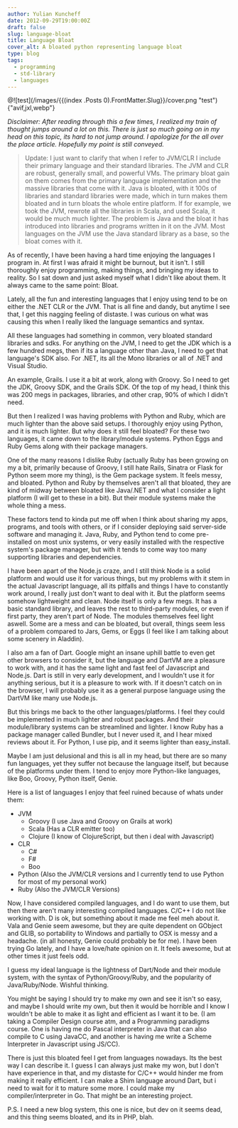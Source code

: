 ```yaml
---
author: Yulian Kuncheff
date: 2012-09-29T19:00:00Z
draft: false
slug: language-bloat
title: Language Bloat
cover_alt: A bloated python representing language bloat
type: blog
tags:
  - programming
  - std-library
  - languages
---
```


@![test](/images/{{\(index .Posts 0\).FrontMatter.Slug}}/cover.png "test"){"avif,jxl,webp"}

*Disclaimer: After reading through this a few times, I realized my train of thought jumps around a lot on this. There is just so much going on in my head on this topic, its hard to not jump around. I apologize for the all over the place article. Hopefully my point is still conveyed.*

> Update: I just want to clarify that when I refer to JVM/CLR I include their primary language and their standard libraries. The JVM and CLR are robust, generally small, and powerful VMs. The primary bloat gain on them comes from the primary language implementation and the massive libraries that come with it. Java is bloated, with it 100s of libraries and standard libraries were made, which in turn makes them bloated and in turn bloats the whole entire platform. If for example, we took the JVM, rewrote all the libraries in Scala, and used Scala, it would be much much lighter. The problem is Java and the bloat it has introduced into libraries and programs written in it on the JVM. Most languages on the JVM use the Java standard library as a base, so the bloat comes with it.

As of recently, I have been having a hard time enjoying the languages I program in. At first I was afraid it might be burnout, but it isn't. I still thoroughly enjoy programming, making things, and bringing my ideas to reality. So I sat down and just asked myself what I didn't like about them. It always came to the same point: Bloat.

Lately, all the fun and interesting languages that I enjoy using tend to be on either the .NET CLR or the JVM. That is all fine and dandy, but anytime I see that, I get this nagging feeling of distaste. I was curious on what was causing this when I really liked the language semantics and syntax.

All these languages had something in common, very bloated standard libraries and sdks. For anything on the JVM, I need to get the JDK which is a few hundred megs, then if its a language other than Java, I need to get that language's SDK also. For .NET, its all the Mono libraries or all of .NET and Visual Studio.

An example, Grails. I use it a bit at work, along with Groovy. So I need to get the JDK, Groovy SDK, and the Grails SDK. Of the top of my head, I think this was 200 megs in packages, libraries, and other crap, 90% of which I didn't need.

But then I realized I was having problems with Python and Ruby, which are much lighter than the above said setups. I thoroughly enjoy using Python, and it is much lighter. But why does it still feel bloated? For these two languages, it came down to the library/module systems. Python Eggs and Ruby Gems along with their package managers.

One of the many reasons I dislike Ruby (actually Ruby has been growing on my a bit, primarily because of Groovy, I still hate Rails, Sinatra or Flask for Python seem more my thing), is the Gem package system. It feels messy, and bloated. Python and Ruby by themselves aren't all that bloated, they are kind of midway between bloated like Java/.NET and what I consider a light platform (I will get to these in a bit). But their module systems make the whole thing a mess.

These factors tend to kinda put me off when I think about sharing my apps, programs, and tools with others, or if I consider deploying said server-side software and managing it. Java, Ruby, and Python tend to come pre-installed on most unix systems, or very easily installed with the respective system's package manager, but with it tends to come way too many supporting libraries and dependencies.

I have been apart of the Node.js craze, and I still think Node is a solid platform and would use it for various things, but my problems with it stem in the actual Javascript language, all its pitfalls and things I have to constantly work around, I really just don't want to deal with it. But the platform seems somehow lightweight and clean. Node itself is only a few megs. It has a basic standard library, and leaves the rest to third-party modules, or even if first party, they aren't part of Node. The modules themselves feel light aswell. Some are a mess and can be bloated, but overall, things seem less of a problem compared to Jars, Gems, or Eggs (I feel like I am talking about some scenery in Aladdin).

I also am a fan of Dart. Google might an insane uphill battle to even get other browsers to consider it, but the language and DartVM are a pleasure to work with, and it has the same light and fast feel of Javascript and Node.js. Dart is still in very early development, and I wouldn't use it for anything serious, but it is a pleasure to work with. If it doesn't catch on in the browser, I will probably use it as a general purpose language using the DartVM like many use Node.js.

But this brings me back to the other languages/platforms. I feel they could be implemented in much lighter and robust packages. And their module/library systems can be streamlined and lighter. I know Ruby has a package manager called Bundler, but I never used it, and I hear mixed reviews about it. For Python, I use pip, and it seems lighter than easy_install.

Maybe I am just delusional and this is all in my head, but there are so many fun languages, yet they suffer not because the language itself, but because of the platforms under them. I tend to enjoy more Python-like languages, like Boo, Groovy, Python itself, Genie.

Here is a list of languages I enjoy that feel ruined because of whats under them:

* JVM
  * Groovy (I use Java and Groovy on Grails at work)
  * Scala (Has a CLR emitter too)
  * Clojure (I know of ClojureScript, but then i deal with Javascript)
* CLR
  * C#
  * F#
  * Boo
* Python (Also the JVM/CLR versions and I currently tend to use Python for most of my personal work)
* Ruby (Also the JVM/CLR Versions)

Now, I have considered compiled languages, and I do want to use them, but then there aren't many interesting compiled languages. C/C++ I do not like working with. D is ok, but something about it made me feel meh about it. Vala and Genie seem awesome, but they are quite dependent on GObject and GLIB, so portability to Windows and partially to OSX is messy and a headache. (in all honesty, Genie could probably be for me). I have been trying Go lately, and I have a love/hate opinion on it. It feels awesome, but at other times it just feels odd.

I guess my ideal language is the lightness of Dart/Node and their module system, with the syntax of Python/Groovy/Ruby, and the popularity of Java/Ruby/Node. Wishful thinking.

You might be saying I should try to make my own and see it isn't so easy, and maybe I should write my own, but then it would be horrible and I know I wouldn't be able to make it as light and efficient as I want it to be. (I am taking a Compiler Design course atm, and a Programming paradigms course. One is having me do Pascal interpreter in Java that can also compile to C using JavaCC, and another is having me write a Scheme Interpreter in Javascript using JS/CC).

There is just this bloated feel I get from languages nowadays. Its the best way I can describe it. I guess I can always just make my won, but I don't have experience in that, and my distaste for C/C++ would hinder me from making it really efficient. I can make a Shim language around Dart, but i need to wait for it to mature some more. I could make my compiler/interpreter in Go. That might be an interesting project.

P.S. I need a new blog system, this one is nice, but dev on it seems dead, and this thing seems bloated, and its in PHP, blah.
